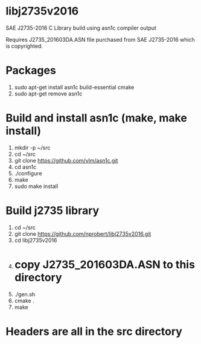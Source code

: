 # libj2735v2016
SAE J2735-2016 C Library build using asn1c compiler output

Requires J2735_201603DA.ASN file purchased from SAE J2735-2016 which is copyrighted.

# Packages
1. sudo apt-get install asn1c build-essential cmake
2. sudo apt-get remove asn1c

# Build and install asn1c (make, make install)
1. mkdir -p ~/src
2. cd ~/src
3. git clone https://github.com/vlm/asn1c.git
4. cd asn1c
5. ./configure
6. make
7. sudo make install

# Build j2735 library
1. cd ~/src
2. git clone https://github.com/nprobert/libj2735v2016.git
3. cd libj2735v2016
4. # copy J2735_201603DA.ASN to this directory
5. ./gen.sh
6. cmake .
7. make

# Headers are all in the src directory
